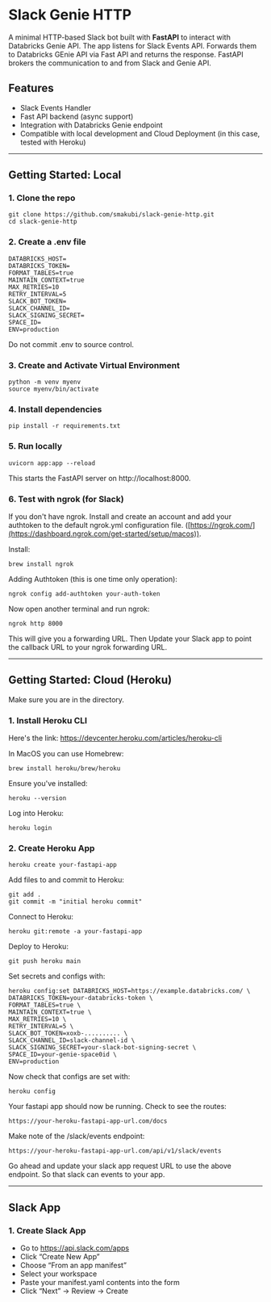 # Slack Genie HTTP

A minimal HTTP-based Slack bot built with **FastAPI** to interact with Databricks Genie API. The app listens for Slack Events API. Forwards them to Databricks GEnie API via Fast API and returns the response. FastAPI brokers the communication to and from Slack and Genie API.


## Features
- Slack Events Handler
- Fast API backend (async support)
- Integration with Databricks Genie endpoint
- Compatible with local development and Cloud Deployment (in this case, tested with Heroku)

---
## Getting Started: Local
### 1. Clone the repo
```
git clone https://github.com/smakubi/slack-genie-http.git
cd slack-genie-http
```

### 2. Create a .env file
```
DATABRICKS_HOST=
DATABRICKS_TOKEN=
FORMAT_TABLES=true
MAINTAIN_CONTEXT=true
MAX_RETRIES=10
RETRY_INTERVAL=5
SLACK_BOT_TOKEN=
SLACK_CHANNEL_ID=
SLACK_SIGNING_SECRET=
SPACE_ID=
ENV=production
```
Do not commit .env to source control.

### 3. Create and Activate Virtual Environment
```
python -m venv myenv
source myenv/bin/activate
```
### 4. Install dependencies
```
pip install -r requirements.txt
```

### 5. Run locally
```
uvicorn app:app --reload
```
This starts the FastAPI server on http://localhost:8000.

### 6. Test with ngrok (for Slack)
If you don't have ngrok. Install and create an account and add your authtoken to the default ngrok.yml configuration file.
 ([https://ngrok.com/](https://dashboard.ngrok.com/get-started/setup/macos)). 

 Install:
 ```
brew install ngrok
```

Adding Authtoken (this is one time only operation):
```
ngrok config add-authtoken your-auth-token
```
Now open another terminal and run ngrok:
```
ngrok http 8000
```
This will give you a forwarding URL. Then Update your Slack app to point the callback URL to your ngrok forwarding URL.

---
## Getting Started: Cloud (Heroku)
Make sure you are in the directory.
### 1. Install Heroku CLI
Here's the link: https://devcenter.heroku.com/articles/heroku-cli

In MacOS you can use Homebrew:
```
brew install heroku/brew/heroku
```
Ensure you've installed:
```
heroku --version
```

Log into Heroku:
```
heroku login
```

### 2. Create Heroku App
```
heroku create your-fastapi-app
```
Add files to and commit to Heroku:
```
git add .
git commit -m "initial heroku commit"
```

Connect to Heroku:
```
heroku git:remote -a your-fastapi-app
```

Deploy to Heroku:
```
git push heroku main
```

Set secrets and configs with:
```
heroku config:set DATABRICKS_HOST=https://example.databricks.com/ \
DATABRICKS_TOKEN=your-databricks-token \
FORMAT_TABLES=true \
MAINTAIN_CONTEXT=true \
MAX_RETRIES=10 \
RETRY_INTERVAL=5 \
SLACK_BOT_TOKEN=xoxb-.......... \
SLACK_CHANNEL_ID=slack-channel-id \
SLACK_SIGNING_SECRET=your-slack-bot-signing-secret \
SPACE_ID=your-genie-space0id \
ENV=production
```

Now check that configs are set with:
```
heroku config
```

Your fastapi app should now be running.
Check to see the routes:
```
https://your-heroku-fastapi-app-url.com/docs
```
Make note of the /slack/events endpoint:
```
https://your-heroku-fastapi-app-url.com/api/v1/slack/events
```
Go ahead and update your slack app request URL to use the above endpoint. So that slack can events to your app.


---
## Slack App
### 1. Create Slack App
- Go to https://api.slack.com/apps
- Click “Create New App”
- Choose “From an app manifest”
- Select your workspace
- Paste your manifest.yaml contents into the form
- Click “Next” → Review → Create

